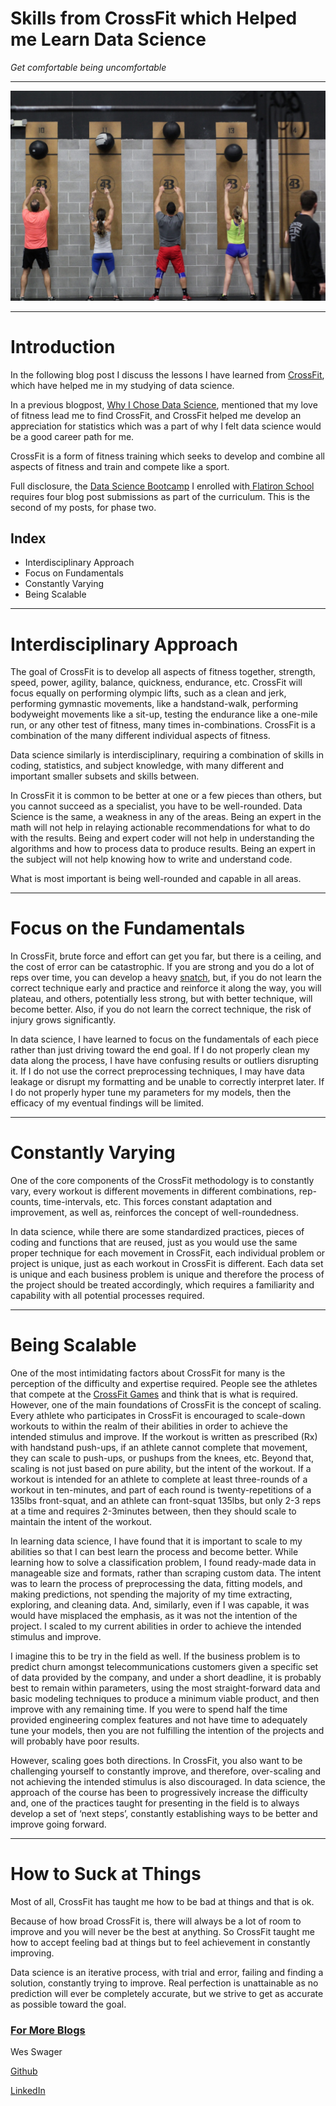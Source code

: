 # Skills from CrossFit which Helped me Learn Data Science

_Get comfortable being uncomfortable_
***
![CrossFit](https://github.com/wswager/flatiron_data_science_blog/blob/main/images/IMG_1076-1-scaled.jpg)
***
# Introduction

In the following blog post I discuss the lessons I have learned from [CrossFit](https://www.crossfit.com/), which have helped me in my studying of data science.  

In a previous blogpost, [Why I Chose Data Science](https://github.com/wswager/flatiron_data_science_blog/blob/main/why_i_chose_data_science.md), mentioned that my love of fitness lead me to find CrossFit, and CrossFit helped me develop an appreciation for statistics which was a part of why I felt data science would be a good career path for me.

CrossFit is a form of fitness training which seeks to develop and combine all aspects of fitness and train and compete like a sport.

Full disclosure, the [Data Science Bootcamp](https://flatironschool.com/campus-and-online-data-science-bootcamp/) I enrolled with[ Flatiron School](https://flatironschool.com/welcome-to-flatiron-school/?utm_source=Google&utm_medium=ppc&utm_campaign=12728169839&utm_content=127574231184&utm_term=flatiron%20school&uqaid=513799628798&CjwKCAjwiLGGBhAqEiwAgq3q_nzPYrEWzpEpuwBOgdki5zv1VCYeHFflfmTr8NnOLN-Tp9DoyNntwxoCnj0QAvD_BwE&gclid=CjwKCAjwiLGGBhAqEiwAgq3q_nzPYrEWzpEpuwBOgdki5zv1VCYeHFflfmTr8NnOLN-Tp9DoyNntwxoCnj0QAvD_BwE) requires four blog post submissions as part of the curriculum.  This is the second of my posts, for phase two.


## Index



*   Interdisciplinary Approach
*   Focus on Fundamentals
*   Constantly Varying
*   Being Scalable
***
# Interdisciplinary Approach

The goal of CrossFit is to develop all aspects of fitness together, strength, speed, power, agility, balance, quickness, endurance, etc.  CrossFit will focus equally on performing olympic lifts, such as a clean and jerk, performing gymnastic movements, like a handstand-walk, performing bodyweight movements like a sit-up, testing the endurance like a one-mile run, or any other test of fitness, many times in-combinations.  CrossFit is a combination of the many different individual aspects of fitness.

Data science similarly is interdisciplinary, requiring a combination of skills in coding, statistics, and subject knowledge, with many different and important smaller subsets and skills between.

In CrossFit it is common to be better at one or a few pieces than others, but you cannot succeed as a specialist, you have to be well-rounded.  Data Science is the same, a weakness in any of the areas.  Being an expert in the math will not help in relaying actionable recommendations for what to do with the results.  Being and expert coder will not help in understanding the algorithms and how to process data to produce results.  Being an expert in the subject will not help knowing how to write and understand code.

What is most important is being well-rounded and capable in all areas.
***
# Focus on the Fundamentals

In CrossFit, brute force and effort can get you far, but there is a ceiling, and the cost of error can be catastrophic.  If you are strong and you do a lot of reps over time, you can develop a heavy [snatch](https://www.youtube.com/watch?v=9xQp2sldyts), but, if you do not learn the correct technique early and practice and reinforce it along the way, you will plateau, and others, potentially less strong, but with better technique, will become better.  Also, if you do not learn the correct technique, the risk of injury grows significantly.

In data science, I have learned to focus on the fundamentals of each piece rather than just driving toward the end goal.  If I do not properly clean my data along the process, I have have confusing results or outliers disrupting it.  If I do not use the correct preprocessing techniques, I may have data leakage or disrupt my formatting and be unable to correctly interpret later.  If I do not properly hyper tune my parameters for my models, then the efficacy of my eventual findings will be limited.
***
# Constantly Varying

One of the core components of the CrossFit methodology is to constantly vary, every workout is different movements in different combinations, rep-counts, time-intervals, etc.  This forces constant adaptation and improvement, as well as, reinforces the concept of well-roundedness.

In data science, while there are some standardized practices, pieces of coding and functions that are reused, just as you would use the same proper technique for each movement in CrossFit, each individual problem or project is unique, just as each workout in CrossFit is different.  Each data set is unique and each business problem is unique and therefore the process of the project should be treated accordingly, which requires a familiarity and capability with all potential processes required.  
***
# Being Scalable

One of the most intimidating factors about CrossFit for many is the perception of the difficulty and expertise required.  People see the athletes that compete at the [CrossFit Games](https://games.crossfit.com/) and think that is what is required.  However, one of the main foundations of CrossFit is the concept of scaling.  Every athlete who participates in CrossFit is encouraged to scale-down workouts to within the realm of their abilities in order to achieve the intended stimulus and improve.  If the workout is written as prescribed (Rx) with handstand push-ups, if an athlete cannot complete that movement, they can scale to push-ups, or pushups from the knees, etc.  Beyond that, scaling is not just based on pure ability, but the intent of the workout.  If a workout is intended for an athlete to complete at least three-rounds of a workout in ten-minutes, and part of each round is twenty-repetitions of a 135lbs front-squat, and an athlete can front-squat 135lbs, but only 2-3 reps at a time and requires 2-3minutes between, then they should scale to maintain the intent of the workout.

In learning data science, I have found that it is important to scale to my abilities so that I can best learn the process and become better.  While learning how to solve a classification problem, I found ready-made data in manageable size and formats, rather than scraping custom data.  The intent was to learn the process of preprocessing the data, fitting models, and making predictions, not spending the majority of my time extracting, exploring, and cleaning data.  And, similarly, even if I was capable, it was would have misplaced the emphasis, as it was not the intention of the project.  I scaled to my current abilities in order to achieve the intended stimulus and improve.

I imagine this to be try in the field as well.  If the business problem is to predict churn amongst telecommunications customers given a specific set of data provided by the company, and under a short deadline, it is probably best to remain within parameters, using the most straight-forward data and basic modeling techniques to produce a minimum viable product, and then improve with any remaining time.  If you were to spend half the time provided engineering complex features and not have time to adequately tune your models, then you are not fulfilling the intention of the projects and will probably have poor results.

However, scaling goes both directions.  In CrossFit, you also want to be challenging yourself to constantly improve, and therefore, over-scaling and not achieving the intended stimulus is also discouraged.  In data science, the approach of the course has been to progressively increase the difficulty and, one of the practices taught for presenting in the field is to always develop a set of ‘next steps’, constantly establishing ways to be better and improve going forward.
***
# How to Suck at Things

Most of all, CrossFit has taught me how to be bad at things and that is ok.  

Because of how broad CrossFit is, there will always be a lot of room to improve and you will never be the best at anything.  So CrossFit taught me how to accept feeling bad at things but to feel achievement in constantly improving.

Data science is an iterative process, with trial and error, failing and finding a solution, constantly trying to improve.  Real perfection is unattainable as no prediction will ever be completely accurate, but we strive to get as accurate as possible toward the goal.


### **[For More Blogs](https://github.com/wswager/flatiron_data_science_blog)**

Wes Swager

[Github](https://github.com/wswager)

[LinkedIn](https://www.linkedin.com/in/wes-swager)
